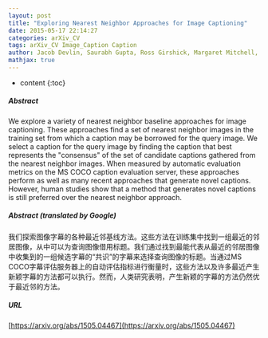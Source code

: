 ```yaml
---
layout: post
title: "Exploring Nearest Neighbor Approaches for Image Captioning"
date: 2015-05-17 22:14:27
categories: arXiv_CV
tags: arXiv_CV Image_Caption Caption
author: Jacob Devlin, Saurabh Gupta, Ross Girshick, Margaret Mitchell, C. Lawrence Zitnick
mathjax: true
---
```


* content
{:toc}

##### Abstract
We explore a variety of nearest neighbor baseline approaches for image captioning. These approaches find a set of nearest neighbor images in the training set from which a caption may be borrowed for the query image. We select a caption for the query image by finding the caption that best represents the "consensus" of the set of candidate captions gathered from the nearest neighbor images. When measured by automatic evaluation metrics on the MS COCO caption evaluation server, these approaches perform as well as many recent approaches that generate novel captions. However, human studies show that a method that generates novel captions is still preferred over the nearest neighbor approach.

##### Abstract (translated by Google)
我们探索图像字幕的各种最近邻基线方法。这些方法在训练集中找到一组最近的邻居图像，从中可以为查询图像借用标题。我们通过找到最能代表从最近的邻居图像中收集到的一组候选字幕的“共识”的字幕来选择查询图像的标题。当通过MS COCO字幕评估服务器上的自动评估指标进行衡量时，这些方法以及许多最近产生新颖字幕的方法都可以执行。然而，人类研究表明，产生新颖的字幕的方法仍然优于最近邻的方法。

##### URL
[https://arxiv.org/abs/1505.04467](https://arxiv.org/abs/1505.04467)

